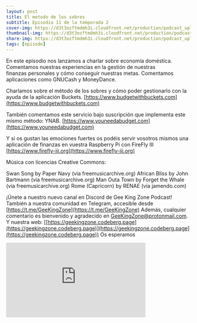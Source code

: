 ```yaml
---
layout: post
title: El metodo de los sobres
subtitle: Episodio 11 de la temporada 2
cover-img: https://d3t3ozftmdmh3i.cloudfront.net/production/podcast_uploaded_nologo400/14743809/14743809-1619370372653-eb16be7dd0aee.jpg
thumbnail-img: https://d3t3ozftmdmh3i.cloudfront.net/production/podcast_uploaded_nologo400/14743809/14743809-1619370372653-eb16be7dd0aee.jpg
share-img: https://d3t3ozftmdmh3i.cloudfront.net/production/podcast_uploaded_nologo400/14743809/14743809-1619370372653-eb16be7dd0aee.jpg
tags: [episode]
---
```


En este episodio nos lanzamos a charlar sobre economía doméstica.
Comentamos nuestras experiencias en la gestión de nuestras finanzas&nbsp;personales y cómo conseguir nuestras metas.
Comentamos aplicaciones como GNUCash y MoneyDance.

Charlamos sobre el método de los sobres y cómo poder gestionarlo con la ayuda de la aplicación Buckets.
[https://www.budgetwithbuckets.com](https://www.budgetwithbuckets.com)

También comentamos este servicio bajo suscripción que implementa este mismo método: YNAB.
[https://www.youneedabudget.com](https://www.youneedabudget.com)

Y si os gustan las emociones fuertes os podéis servir vosotros mismos una aplicación de finanzas en vuestra Raspberry Pi con FireFly III
[https://www.firefly-iii.org](https://www.firefly-iii.org)

Música con licencias Creative Commons:

 Swan Song by Paper Navy (via freemusicarchive.org)
 African Bliss by John Bartmann (via freemusicarchive.org)
 Man Outa Town by Forget the Whale (via freemusicarchive.org)
 Rome (Capricorn) by RENAE (via jamendo.com)

¡Únete a nuestro nuevo canal en Discord de Gee King Zone Podcast!
También a nuestra comunidad en Telegram, accesible desde [https://t.me/GeeKingZone](https://t.me/GeeKingZone)
Además, cualquier comentario es bienvenido y agradecido en [GeeKingZone@protonmail.com](mailto:GeeKingZone@protonmail.com).
Y nuestra web: [[https://geekingzone.codeberg.page](https://geekingzone.codeberg.page)](https://geekingzone.codeberg.page](https://geekingzone.codeberg.page))
Os esperamos
<iframe src='https://podcasters.spotify.com/pod/show/geekingzone/embed/episodes/El-mtodo-de-los-sobres-e1e4hfb' height='204px' width='380px' frameborder='0' scrolling='no'></iframe>